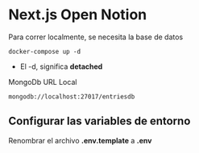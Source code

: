 # Next.js Open Notion

Para correr localmente, se necesita la base de datos

```
docker-compose up -d
```

* El -d, significa __detached__


MongoDb URL Local
```
mongodb://localhost:27017/entriesdb
```

## Configurar las variables de entorno
Renombrar el archivo __.env.template__ a __.env__